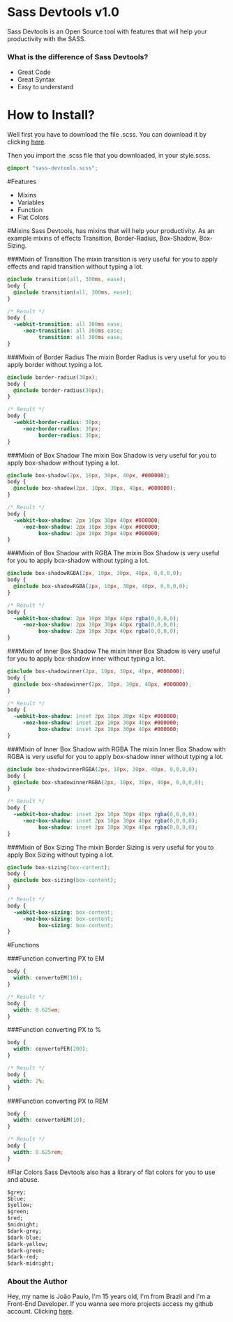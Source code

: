 Sass Devtools v1.0
===================
Sass Devtools is an Open Source tool with features that will help your productivity with the SASS.

### What is the difference of Sass Devtools?
- Great Code
- Great Syntax
- Easy to understand

# How to Install?
Well first you have to download the file .scss. You can download it by clicking <a href="https://jaoz.github.io/sass-devtools" target="_blank">here</a>.

Then you import the .scss file that you downloaded, in your style.scss.
``` css
@import "sass-devtools.scss";
```

#Features
- Mixins
- Variables
- Function
- Flat Colors

#Mixins
Sass Devtools, has mixins that will help your productivity. As an example mixins of effects Transition, Border-Radius, Box-Shadow, Box-Sizing.

###Mixin of Transition
The mixin transition is very useful for you to apply effects and rapid transition without typing a lot. 

``` css
@include transition(all, 300ms, ease);
body {
  @include transition(all, 300ms, ease);
}

/* Result */
body {
  -webkit-transition: all 300ms ease;
     -moz-transition: all 300ms ease;
          transition: all 300ms ease;
}
```

###Mixin of Border Radius
The mixin Border Radius is very useful for you to apply border without typing a lot. 

``` css
@include border-radius(30px);
body {
  @include border-radius(30px);
}

/* Result */
body {
  -webkit-border-radius: 30px;
     -moz-border-radius: 30px;
          border-radius: 30px;
}
```

###Mixin of Box Shadow
The mixin Box Shadow is very useful for you to apply box-shadow without typing a lot. 

``` css
@include box-shadow(2px, 10px, 30px, 40px, #000000);
body {
  @include box-shadow(2px, 10px, 30px, 40px, #000000);
}

/* Result */
body {
  -webkit-box-shadow: 2px 10px 30px 40px #000000;
     -moz-box-shadow: 2px 10px 30px 40px #000000;
          box-shadow: 2px 10px 30px 40px #000000;
}
```

###Mixin of Box Shadow with RGBA
The mixin Box Shadow is very useful for you to apply box-shadow without typing a lot.

``` css
@include box-shadowRGBA(2px, 10px, 30px, 40px, 0,0,0,0);
body {
  @include box-shadowRGBA(2px, 10px, 30px, 40px, 0,0,0,0);
}

/* Result */
body {
  -webkit-box-shadow: 2px 10px 30px 40px rgba(0,0,0,0);
     -moz-box-shadow: 2px 10px 30px 40px rgba(0,0,0,0);
          box-shadow: 2px 10px 30px 40px rgba(0,0,0,0);
}
```

###Mixin of Inner Box Shadow
The mixin Inner Box Shadow is very useful for you to apply box-shadow inner without typing a lot. 

``` css
@include box-shadowinner(2px, 10px, 30px, 40px, #000000);
body {
  @include box-shadowinner(2px, 10px, 30px, 40px, #000000);
}

/* Result */
body {
  -webkit-box-shadow: inset 2px 10px 30px 40px #000000;
     -moz-box-shadow: inset 2px 10px 30px 40px #000000;
          box-shadow: inset 2px 10px 30px 40px #000000;
}
```

###Mixin of Inner Box Shadow with RGBA
The mixin Inner Box Shadow with RGBA is very useful for you to apply box-shadow inner without typing a lot. 

``` css
@include box-shadowinnerRGBA(2px, 10px, 30px, 40px, 0,0,0,0);
body {
  @include box-shadowinnerRGBA(2px, 10px, 30px, 40px, 0,0,0,0);
}

/* Result */
body {
  -webkit-box-shadow: inset 2px 10px 30px 40px rgba(0,0,0,0);
     -moz-box-shadow: inset 2px 10px 30px 40px rgba(0,0,0,0);
          box-shadow: inset 2px 10px 30px 40px rgba(0,0,0,0);
}
```

###Mixin of Box Sizing
The mixin Border Sizing is very useful for you to apply Box Sizing without typing a lot. 

``` css
@include box-sizing(box-content);
body {
  @include box-sizing(box-content);  
}

/* Result */
body {
  -webkit-box-sizing: box-content;
     -moz-box-sizing: box-content;
          box-sizing: box-content;
}
```

#Functions

###Function converting PX to EM
``` css
body {
  width: convertoEM(10);
}

/* Result */
body {
  width: 0.625em;
}
```

###Function converting PX to %
``` css
body {
  width: convertoPER(200);
}

/* Result */
body {
  width: 2%;
}
```

###Function converting PX to REM
``` css
body {
  width: convertoREM(10);
}

/* Result */
body {
  width: 0.625rem;
}
```

#Flar Colors
Sass Devtools also has a library of flat colors for you to use and abuse.

``` css
$grey;
$blue;
$yellow;
$green;
$red;
$midnight;
$dark-grey;
$dark-blue;
$dark-yellow;
$dark-green;
$dark-red;
$dark-midnight;
```
### About the Author
Hey, my name is João Paulo, I'm 15 years old, I'm from Brazil and I'm a Front-End Developer.
If you wanna see more projects access my github account. Clicking <a href="https://github.com/jaoz" target="_blank">here</a>.
